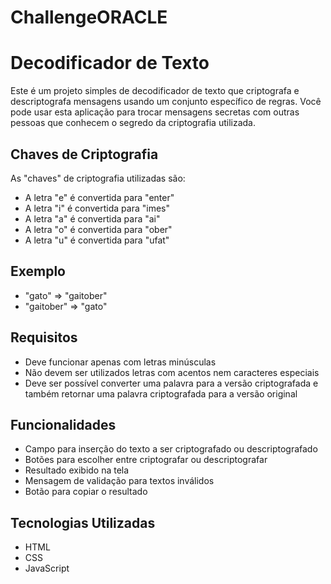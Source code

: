 # ChallengeORACLE

# Decodificador de Texto

Este é um projeto simples de decodificador de texto que criptografa e descriptografa mensagens usando um conjunto específico de regras. Você pode usar esta aplicação para trocar mensagens secretas com outras pessoas que conhecem o segredo da criptografia utilizada.

## Chaves de Criptografia

As "chaves" de criptografia utilizadas são:
- A letra "e" é convertida para "enter"
- A letra "i" é convertida para "imes"
- A letra "a" é convertida para "ai"
- A letra "o" é convertida para "ober"
- A letra "u" é convertida para "ufat"

## Exemplo

- "gato" => "gaitober"
- "gaitober" => "gato"

## Requisitos

- Deve funcionar apenas com letras minúsculas
- Não devem ser utilizados letras com acentos nem caracteres especiais
- Deve ser possível converter uma palavra para a versão criptografada e também retornar uma palavra criptografada para a versão original

## Funcionalidades

- Campo para inserção do texto a ser criptografado ou descriptografado
- Botões para escolher entre criptografar ou descriptografar
- Resultado exibido na tela
- Mensagem de validação para textos inválidos
- Botão para copiar o resultado

## Tecnologias Utilizadas

- HTML
- CSS
- JavaScript


